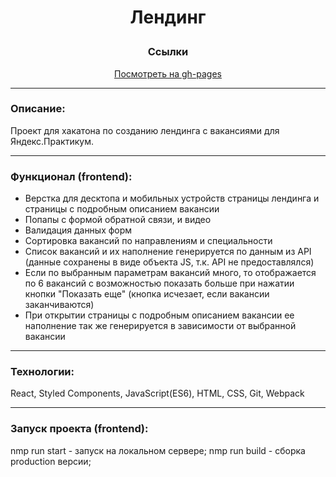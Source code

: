 # <p align="center">Лендинг</p>


<div align="center"><h3>Ссылки</h3></div>
<div align="center"><a href="https://nameless501.github.io/Landing_Practicum_React/#/">Посмотреть на  gh-pages</a></div>

___

### Описание: 
Проект для хакатона по созданию лендинга с вакансиями для Яндекс.Практикум. 

___

### Функционал (frontend): 

- Верстка для десктопа и мобильных устройств страницы лендинга и страницы с подробным описанием вакансии
- Попапы с формой обратной связи, и видео
- Валидация данных форм
- Сортировка вакансий по направлениям и специальности
- Список вакансий и их наполнение генерируется по данным из API (данные сохранены в виде объекта JS, т.к. API не предоставлялся)
- Если по выбранным параметрам вакансий много, то отображается по 6 вакансий с возможностью показать больше при нажатии кнопки "Показать еще" (кнопка исчезает, если вакансии заканчиваются)
- При открытии страницы с подробным описанием вакансии ее наполнение так же генерируется в зависимости от выбранной вакансии

___


### Технологии: 

React, Styled Components, JavaScript(ES6), HTML, CSS, Git, Webpack
___

### Запуск проекта (frontend):

nmp run start - запуск на локальном сервере;
nmp run build - сборка production версии;
